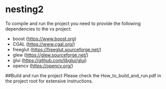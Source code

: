 # nesting2

To compile and run the project you need to provide the following dependencies to the vs project:
- boost (https://www.boost.org)
- CGAL (https://www.cgal.org/)
- freeglut (https://freeglut.sourceforge.net/)
- glew (https://glew.sourceforge.net/)
- glui (https://github.com/libglui/glui)
- opencv (https://opencv.org/)
 
##Build and run the project
Please check the How_to_build_and_run.pdf in the project root for extensive instructions.